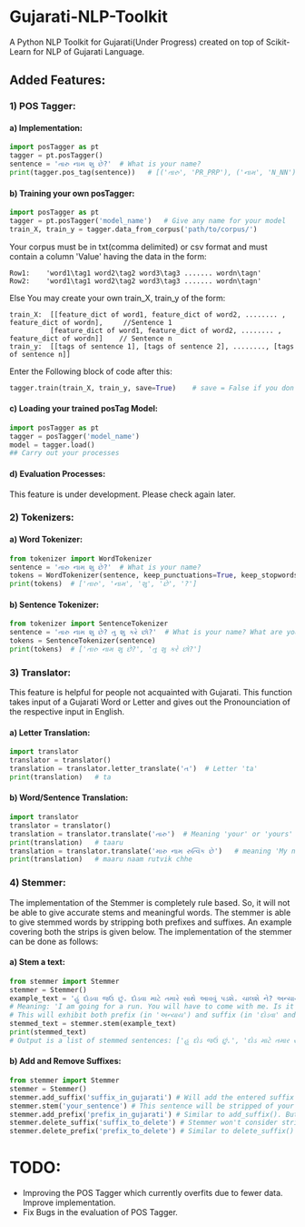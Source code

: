 

# Gujarati-NLP-Toolkit
A Python NLP Toolkit for Gujarati(Under Progress) created on top of Scikit-Learn for NLP of Gujarati Language.


## Added Features:

### 1) POS Tagger:

#### a) Implementation:
```python
import posTagger as pt
tagger = pt.posTagger()
sentence = 'તારુ નામ શુ છે?'  # What is your name?
print(tagger.pos_tag(sentence))   # [('તારુ', 'PR_PRP'), ('નામ', 'N_NN'), ('શુ', 'N_NN'), ('છે', 'V_VAUX'), ('?', 'RD_PUNC')]
```

#### b) Training your own posTagger:
```python
import posTagger as pt
tagger = pt.posTagger('model_name')   # Give any name for your model
train_X, train_y = tagger.data_from_corpus('path/to/corpus/')
```
	
Your corpus must be in txt(comma delimited) or csv format and must contain a column 'Value' having the data in the form:
```
Row1:    'word1\tag1 word2\tag2 word3\tag3 ....... wordn\tagn'
Row2:    'word1\tag1 word2\tag2 word3\tag3 ....... wordn\tagn'
```

Else You may create your own train_X, train_y of the form:
```
train_X:  [[feature_dict of word1, feature_dict of word2, ........ , feature_dict of wordn],     //Sentence 1
	      [feature_dict of word1, feature_dict of word2, ........ , feature_dict of wordn]]	   // Sentence n
train_y:  [[tags of sentence 1], [tags of sentence 2], ........, [tags of sentence n]]
```

Enter the Following block of code after this:

```python
tagger.train(train_X, train_y, save=True)    # save = False if you don't want to save the model	
```
	
#### c)  Loading your trained posTag Model:
```python
import posTagger as pt
tagger = posTagger('model_name')
model = tagger.load()
## Carry out your processes
```

#### d) Evaluation Processes:
This feature is under development. Please check again later.


### 2) Tokenizers:

#### a)  Word Tokenizer:

```python
from tokenizer import WordTokenizer
sentence = 'તારુ નામ શુ છે?'  # What is your name?
tokens = WordTokenizer(sentence, keep_punctuations=True, keep_stopwords=True)   # Set False to remove Punctuations and Stopwords respectively
print(tokens)  # ['તારુ', 'નામ', 'શુ', 'છે', '?']
```

#### b)  Sentence Tokenizer:
	
```python
from tokenizer import SentenceTokenizer
sentence = 'તારુ નામ શુ છે? તુ શુ કરે છો?'  # What is your name? What are you doing?
tokens = SentenceTokenizer(sentence)
print(tokens)  # ['તારુ નામ શુ છે?', 'તુ શુ કરે છો?']
```

### 3) Translator: 
This feature is helpful for people not acquainted with Gujarati. This function takes input of a Gujarati Word or Letter and gives out the Pronounciation of the respective input in English.

#### a) Letter Translation:
```python
import translator
translator = translator()
translation = translator.letter_translate('ત')  # Letter 'ta'
print(translation)   # ta
```

#### b) Word/Sentence Translation:
```python
import translator
translator = translator()
translation = translator.translate('તારુ')  # Meaning 'your' or 'yours'
print(translation)   # taaru
translation = translator.translate('મારુ નામ રુત્વિક છે')	# meaning 'My name is Rutvik'
print(translation)   # maaru naam rutvik chhe
```

### 4) Stemmer:
The implementation of the Stemmer is completely rule based. So, it will not be able to give accurate stems and meaningful words. The stemmer is able to give stemmed words by stripping both prefixes and suffixes. An example covering both the strips is given below. The implementation of the stemmer can be done as follows:

#### a) Stem a text:
```python
from stemmer import Stemmer
stemmer = Stemmer()
example_text = 'હું દોડ​વા જઉં છું. દોડ​વા માટે તમારે સાથે આવ​વું પ‌ડશે. ચાલશે ને? અન્યાય ના કરતા.'
# Meaning: 'I am going for a run. You will have to come with me. Is it ok? Don't be unfair.'
# This will exhibit both prefix (in 'અન્યાય') and suffix (in 'દોડ​વા' and other words) stripping.
stemmed_text = stemmer.stem(example_text)
print(stemmed_text)
# Output is a list of stemmed sentences: ['હુ દોડ જઉં છું.', 'દોડ માટે તમાર સાથ ચાલ પડશ.', 'ચાલશ ને', 'ન્યાય ના કર.']
```

#### b) Add and Remove Suffixes:
```python
from stemmer import Stemmer
stemmer = Stemmer()
stemmer.add_suffix('suffix_in_gujarati') # Will add the entered suffix to the stripping list. Will strip the suffix after this
stemmer.stem('your_sentence') # This sentence will be stripped of your added suffix also.
stemmer.add_prefix('prefix_in_gujarati') # Similar to add_suffix(). But it will work for prefix.
stemmer.delete_suffix('suffix_to_delete') # Stemmer won't consider stripping the suffix anymore for the session.
stemmer.delete_prefix('prefix_to_delete') # Similar to delete_suffix() but for prefix.
```



# TODO:
- Improving the POS Tagger which currently overfits due to fewer data. Improve implementation.
- Fix Bugs in the evaluation of POS Tagger.

